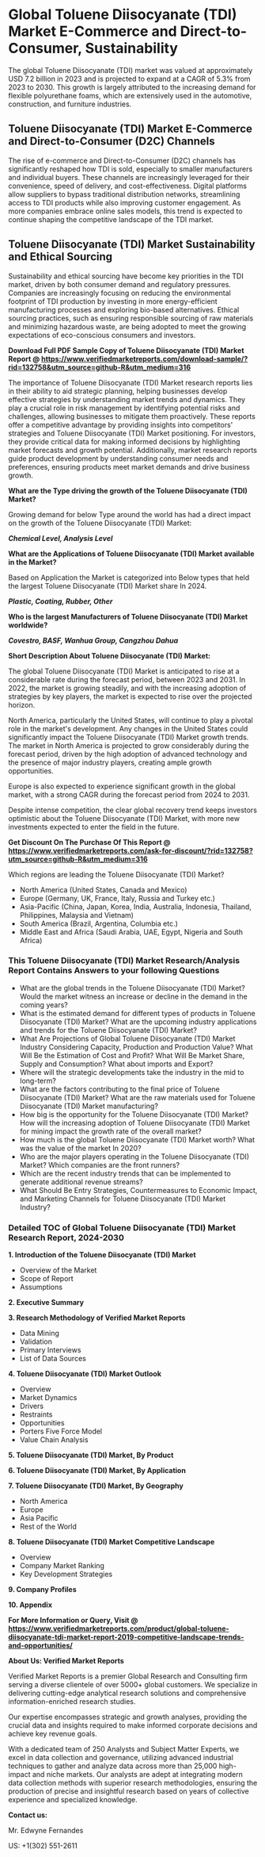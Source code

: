 <h1>Global Toluene Diisocyanate (TDI) Market E-Commerce and Direct-to-Consumer, Sustainability</h1><p class=""><p>The global Toluene Diisocyanate (TDI) market was valued at approximately USD 7.2 billion in 2023 and is projected to expand at a CAGR of 5.3% from 2023 to 2030. This growth is largely attributed to the increasing demand for flexible polyurethane foams, which are extensively used in the automotive, construction, and furniture industries.</p><h2>Toluene Diisocyanate (TDI) Market E-Commerce and Direct-to-Consumer (D2C) Channels</h2><p>The rise of e-commerce and Direct-to-Consumer (D2C) channels has significantly reshaped how TDI is sold, especially to smaller manufacturers and individual buyers. These channels are increasingly leveraged for their convenience, speed of delivery, and cost-effectiveness. Digital platforms allow suppliers to bypass traditional distribution networks, streamlining access to TDI products while also improving customer engagement. As more companies embrace online sales models, this trend is expected to continue shaping the competitive landscape of the TDI market.</p><h2>Toluene Diisocyanate (TDI) Market Sustainability and Ethical Sourcing</h2><p>Sustainability and ethical sourcing have become key priorities in the TDI market, driven by both consumer demand and regulatory pressures. Companies are increasingly focusing on reducing the environmental footprint of TDI production by investing in more energy-efficient manufacturing processes and exploring bio-based alternatives. Ethical sourcing practices, such as ensuring responsible sourcing of raw materials and minimizing hazardous waste, are being adopted to meet the growing expectations of eco-conscious consumers and investors.</p></p><p class=""><strong>Download Full PDF Sample Copy of Toluene Diisocyanate (TDI) Market Report @ <a href="https://www.verifiedmarketreports.com/download-sample/?rid=132758&utm_source=github-R&utm_medium=316" target="_blank">https://www.verifiedmarketreports.com/download-sample/?rid=132758&utm_source=github-R&utm_medium=316</a></strong></p><p>The importance of&nbsp;Toluene Diisocyanate (TDI) Market research reports lies in their ability to aid strategic planning, helping businesses develop effective strategies by understanding market trends and dynamics. They play a crucial role in risk management by identifying potential risks and challenges, allowing businesses to mitigate them proactively. These reports offer a competitive advantage by providing insights into competitors' strategies and Toluene Diisocyanate (TDI) Market positioning. For investors, they provide critical data for making informed decisions by highlighting market forecasts and growth potential. Additionally, market research reports guide product development by understanding consumer needs and preferences, ensuring products meet market demands and drive business growth.</p><p><strong>What are the&nbsp;Type driving the growth of the Toluene Diisocyanate (TDI) Market?</strong></p><p id="" class="">Growing demand for below Type around the world has had a direct impact on the growth of the Toluene Diisocyanate (TDI) Market:</p><p class=""><em><strong>Chemical Level, Analysis Level</strong></em></p><p class=""><strong>What are the&nbsp;Applications&nbsp;of Toluene Diisocyanate (TDI) Market available in the Market?</strong></p><p id="" class="">Based on Application the Market is categorized into Below types that held the largest Toluene Diisocyanate (TDI) Market share In 2024.</p><p class=""><em><strong>Plastic, Coating, Rubber, Other</strong></em></p><p class=""><strong>Who is the largest Manufacturers of Toluene Diisocyanate (TDI) Market worldwide?</strong></p><p><em><strong>Covestro, BASF, Wanhua Group, Cangzhou Dahua</strong></em></p><p id="" class=""><strong>Short Description About Toluene Diisocyanate (TDI) Market:</strong></p><p>The global Toluene Diisocyanate (TDI) Market is anticipated to rise at a considerable rate during the forecast period, between 2023 and 2031. In 2022, the market is growing steadily, and with the increasing adoption of strategies by key players, the market is expected to rise over the projected horizon.</p><p>North America, particularly the United States, will continue to play a pivotal role in the market's development. Any changes in the United States could significantly impact the Toluene Diisocyanate (TDI) Market growth trends. The market in North America is projected to grow considerably during the forecast period, driven by the high adoption of advanced technology and the presence of major industry players, creating ample growth opportunities.</p><p>Europe is also expected to experience significant growth in the global market, with a strong CAGR during the forecast period from 2024 to 2031.</p><p>Despite intense competition, the clear global recovery trend keeps investors optimistic about the Toluene Diisocyanate (TDI) Market, with more new investments expected to enter the field in the future.</p><p id="" class=""><strong>Get Discount On The Purchase Of This Report @ <a href="https://www.verifiedmarketreports.com/ask-for-discount/?rid=132758?utm_source=github-R&utm_medium=316" target="_blank">https://www.verifiedmarketreports.com/ask-for-discount/?rid=132758?utm_source=github-R&utm_medium=316</a></strong></p><p class="">Which regions are leading the Toluene Diisocyanate (TDI) Market?</p><ul><li>North America (United States, Canada and Mexico)</li><li>Europe (Germany, UK, France, Italy, Russia and Turkey etc.)</li><li>Asia-Pacific (China, Japan, Korea, India, Australia, Indonesia, Thailand, Philippines, Malaysia and Vietnam)</li><li>South America (Brazil, Argentina, Columbia etc.)</li><li>Middle East and Africa (Saudi Arabia, UAE, Egypt, Nigeria and South Africa)</li></ul><h3 id="" class="">This Toluene Diisocyanate (TDI) Market Research/Analysis Report Contains Answers to your following Questions</h3><ul><li>What are the global trends in the Toluene Diisocyanate (TDI) Market? Would the market witness an increase or decline in the demand in the coming years?</li><li>What is the estimated demand for different types of products in Toluene Diisocyanate (TDI) Market? What are the upcoming industry applications and trends for the Toluene Diisocyanate (TDI) Market?</li><li>What Are Projections of Global Toluene Diisocyanate (TDI) Market Industry Considering Capacity, Production and Production Value? What Will Be the Estimation of Cost and Profit? What Will Be Market Share, Supply and Consumption? What about imports and Export?</li><li>Where will the strategic developments take the industry in the mid to long-term?</li><li>What are the factors contributing to the final price of Toluene Diisocyanate (TDI) Market? What are the raw materials used for Toluene Diisocyanate (TDI) Market manufacturing?</li><li>How big is the opportunity for the Toluene Diisocyanate (TDI) Market? How will the increasing adoption of Toluene Diisocyanate (TDI) Market for mining impact the growth rate of the overall market?</li><li>How much is the global Toluene Diisocyanate (TDI) Market worth? What was the value of the market In 2020?</li><li>Who are the major players operating in the Toluene Diisocyanate (TDI) Market? Which companies are the front runners?</li><li>Which are the recent industry trends that can be implemented to generate additional revenue streams?</li><li>What Should Be Entry Strategies, Countermeasures to Economic Impact, and Marketing Channels for Toluene Diisocyanate (TDI) Market Industry?</li></ul><h3 id="" class="">Detailed TOC of Global Toluene Diisocyanate (TDI) Market Research Report, 2024-2030</h3><p id="" class=""><strong>1. Introduction of the Toluene Diisocyanate (TDI) Market</strong></p><ul><li>Overview of the Market</li><li>Scope of Report</li><li>Assumptions</li></ul><p id="" class=""><strong>2. Executive Summary</strong></p><p id="" class=""><strong>3. Research Methodology of Verified Market Reports</strong></p><ul><li>Data Mining</li><li>Validation</li><li>Primary Interviews</li><li>List of Data Sources</li></ul><p id="" class=""><strong>4. Toluene Diisocyanate (TDI) Market Outlook</strong></p><ul><li>Overview</li><li>Market Dynamics</li><li>Drivers</li><li>Restraints</li><li>Opportunities</li><li>Porters Five Force Model</li><li>Value Chain Analysis</li></ul><p id="" class=""><strong>5. Toluene Diisocyanate (TDI) Market, By Product</strong></p><p id="" class=""><strong>6. Toluene Diisocyanate (TDI) Market, By Application</strong></p><p id="" class=""><strong>7. Toluene Diisocyanate (TDI) Market, By Geography</strong></p><ul><li>North America</li><li>Europe</li><li>Asia Pacific</li><li>Rest of the World</li></ul><p id="" class=""><strong>8. Toluene Diisocyanate (TDI) Market Competitive Landscape</strong></p><ul><li>Overview</li><li>Company Market Ranking</li><li>Key Development Strategies</li></ul><p id="" class=""><strong>9. Company Profiles</strong></p><p id="" class=""><strong>10. Appendix</strong></p><p id="" class=""><strong>For More Information or Query, Visit @ <a href="https://www.verifiedmarketreports.com/product/global-toluene-diisocyanate-tdi-market-report-2019-competitive-landscape-trends-and-opportunities/" target="_blank">https://www.verifiedmarketreports.com/product/global-toluene-diisocyanate-tdi-market-report-2019-competitive-landscape-trends-and-opportunities/</a></strong></p><p id="" class=""><strong>About Us: Verified Market Reports</strong></p><p id="" class="">Verified Market Reports is a premier Global Research and Consulting firm serving a diverse clientele of over 5000+ global customers. We specialize in delivering cutting-edge analytical research solutions and comprehensive information-enriched research studies.</p><p id="" class="">Our expertise encompasses strategic and growth analyses, providing the crucial data and insights required to make informed corporate decisions and achieve key revenue goals.</p><p id="" class="">With a dedicated team of 250 Analysts and Subject Matter Experts, we excel in data collection and governance, utilizing advanced industrial techniques to gather and analyze data across more than 25,000 high-impact and niche markets. Our analysts are adept at integrating modern data collection methods with superior research methodologies, ensuring the production of precise and insightful research based on years of collective experience and specialized knowledge.</p><p id="" class=""><strong>Contact us:</strong></p><p id="" class="">Mr. Edwyne Fernandes</p><p id="" class="">US: +1(302) 551-2611</p>